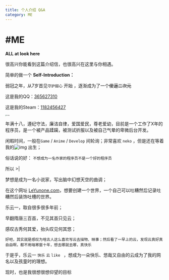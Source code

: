```yaml
---
title: 个人介绍 Q&A
category: ME
---
```

# #ME

**ALL at look here** 

很高兴你能看到这篇介绍信，也很高兴在这里与你相遇。

简单的做一个 **Self-Introduction：**

弱冠之年，从7岁首见`守护甜心` 开始 ，逐渐成为了一个~~傻逼二次元~~

这是我的QQ：[365627310](https://tool.gljlw.com/qq/?qq=365627310)

这是我的Steam：<u>1182456427</u>

<img src="https://leyunone-img.oss-cn-hangzhou.aliyuncs.com/image/2023-05-15/857a7fcc-5e92-4656-ac01-5ebf16444f5f.jpg" alt="er.jpg" style="zoom: 25%;" />

年满十八，遵纪守法，廉洁自律，爱国爱民，尊老爱幼，目前是一个工作了X年的程序员，是一个被产品蹂躏，被测试折服以及被自己气晕的卑微后台开发。

闲暇时间，一般在`Game` / `Anime` / `Develop` 间轮询；非常喜欢 `neko` ，但是还在等着我的![img](https://leyunone-img.oss-cn-hangzhou.aliyuncs.com/image/2023-05-15/c551f355-2bbf-468d-9028-00404ec63b6f.png) 出生；

俗话说的好： `不想成为一名作家的程序员不是一个好的程序员`

所以 >|

梦想是成为一名小说家，写出脑中幻想天空的曲调；~~<!--其实就是趟在家里，仰在椅子上，做着自己喜欢的事与物-->~~

在这个网址 [LeYunone.com](https://www.leyunone.com)，想要创建一个世界，一个自己可以吐糟然后记录吐糟然后装饰吐槽的世界。

乐云一，取自很多很多年前；

早翻隋唐三百首，不见其首只见云；

感叹古秀何其爱，抬头叹见何其悠；

`好吧，其实就是感叹为啥古人这么喜欢写云去描物、映事；然后看了一早上的云，发现云真好真自由啊，都不用咱寒窗十年，想去哪就去哪，真快乐`

于是乎，乐云一 `快乐` `云` `like ` ，想成为一朵快乐、悠哉又自由的云成为了我的网名以及孩童时的理想。

现时，也是我很想很想仰望的目标

